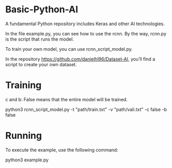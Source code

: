 # Basic-Python-AI
A fundamental Python repository includes Keras and other AI technologies.

In the file example.py, you can see how to use the rcnn. By the way, rcnn.py is the script that runs the model.

To train your own model, you can use rcnn_script_model.py.

In the repository https://github.com/danielhl96/Dataset-AI, you’ll find a script to create your own dataset.

# Training

c and b: False means that the entire model will be trained.

python3 rcnn_script_model.py -t "path/train.txt" -v "path/vali.txt" -c false -b false

# Running

To execute the example, use the following command:

python3 example.py
